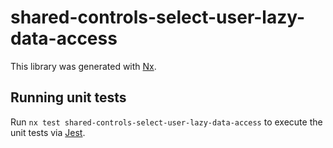 # shared-controls-select-user-lazy-data-access

This library was generated with [Nx](https://nx.dev).

## Running unit tests

Run `nx test shared-controls-select-user-lazy-data-access` to execute the unit tests via [Jest](https://jestjs.io).
